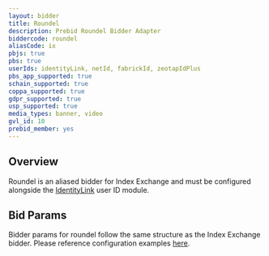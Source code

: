 ```yaml
---
layout: bidder
title: Roundel
description: Prebid Roundel Bidder Adapter
biddercode: roundel
aliasCode: ix
pbjs: true
pbs: true
userIds: identityLink, netId, fabrickId, zeotapIdPlus
pbs_app_supported: true
schain_supported: true
coppa_supported: true
gdpr_supported: true
usp_supported: true
media_types: banner, video
gvl_id: 10
prebid_member: yes
---
```


## Overview
Roundel is an aliased bidder for Index Exchange and must be configured alongside the [IdentityLink](/dev-docs/modules/userId.html#identitylink) user ID module. 

## Bid Params
Bidder params for roundel follow the same structure as the Index Exchange bidder. Please reference configuration examples [here](/dev-docs/bidders/ix).
 